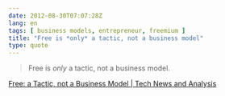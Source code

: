 ```yaml
---
date: 2012-08-30T07:07:28Z
lang: en
tags: [ business models, entrepreneur, freemium ]
title: "Free is *only* a tactic, not a business model"
type: quote
---
```


> Free is *only* a tactic, not a business model.

[Free: a Tactic, not a Business Model  |  Tech News and
Analysis](http://gigaom.com/2007/03/13/free-a-tactic-not-a-business-model/)

